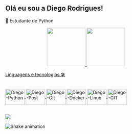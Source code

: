 ## Olá eu sou a Diego Rodrigues!

🐍 Estudante de Python 

<div align="center">
  <a href="https://github.com/dhrodrigues">
  <img height="120em" src="https://github-readme-stats.vercel.app/api?username=dhrodrigues&show_icons=true&theme=dark&include_all_commits=true&count_private=true"/>
  <img height="120em" src="https://github-readme-stats.vercel.app/api/top-langs/?username=dhrodrigues&layout=compact&langs_count=7&theme=dark"/>
</div>
  
  Linguagens e tecnologias 🛠
  
  <div style="display: inline_block"><br/>
  <img align="center" alt="Diego-Python" height="50" width="60" img src="https://cdn.jsdelivr.net/gh/devicons/devicon/icons/python/python-original-wordmark.svg">    
  <img align="center" alt="Diego-Post" height="50" width="60" src="https://cdn.jsdelivr.net/gh/devicons/devicon/icons/postgresql/postgresql-original.svg"> 
  <img align="center" alt="Diego-Git" height="50" width="60" src="https://cdn.jsdelivr.net/gh/devicons/devicon/icons/git/git-plain-wordmark.svg"> 
  <img align="center" alt="Diego-Docker" height="50" width="60" img src="https://cdn.jsdelivr.net/gh/devicons/devicon/icons/docker/docker-plain-wordmark.svg">
  <img align="center" alt="Diego-Linux" height="50" width="60" img src="https://cdn.jsdelivr.net/gh/devicons/devicon/icons/linux/linux-plain.svg">
  <img align="center" alt="Diego-GIT" height="50" width="60" img src="https://cdn.jsdelivr.net/gh/devicons/devicon/icons/github/github-original-wordmark.svg">
  </div>
                         
  
  ##
 
<div> 

 
  <a href="https://www.linkedin.com/in/diego-almeida-rodrigues/" target="_blank"><img src="https://img.shields.io/badge/-LinkedIn-%230077B5?style=for-the-badge&logo=linkedin&logoColor=white" target="_blank"></a> 
 
 ![Snake animation](https://github.com/dhrodrigues/dhrodrigues/blob/output/github-contribution-grid-snake.svg)
 
</div>
